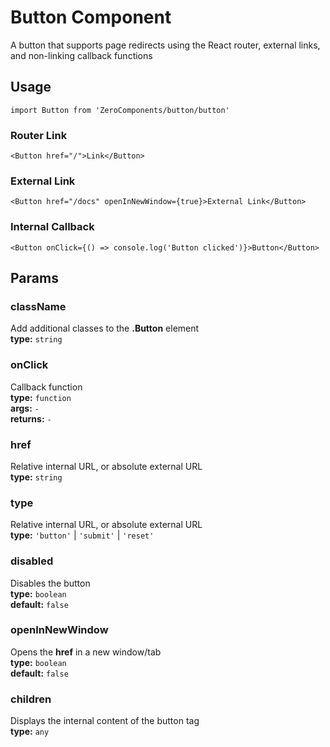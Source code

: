 # Button Component

A button that supports page redirects using the React router, external links, and non-linking callback functions

## Usage
`import Button from 'ZeroComponents/button/button'`

### Router Link
```
<Button href="/">Link</Button>
```

### External Link
```
<Button href="/docs" openInNewWindow={true}>External Link</Button>
```

### Internal Callback
```
<Button onClick={() => console.log('Button clicked')}>Button</Button>
```
## Params

### className
Add additional classes to the **.Button** element  
**type:** `string`  

### onClick
Callback function  
**type:** `function`  
**args:** `-`   
**returns:** `-`

### href
Relative internal URL, or absolute external URL  
**type:** `string`  

### type
Relative internal URL, or absolute external URL   
**type:** `'button'` | `'submit'`  | `'reset'` 

### disabled
Disables the button  
**type:** `boolean`  
**default:** `false`  

### openInNewWindow
Opens the **href** in a new window/tab  
**type:** `boolean`  
**default:** `false`  

### children
Displays the internal content of the button tag  
**type:** `any`
